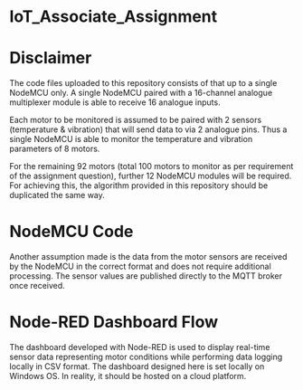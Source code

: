 # IoT_Associate_Assignment
# Disclaimer

The code files uploaded to this repository consists of that up to a single NodeMCU only. A single NodeMCU paired with a 16-channel analogue multiplexer module
is able to receive 16 analogue inputs.

Each motor to be monitored is assumed to be paired with 2 sensors (temperature & vibration) that will send data to via 2 analogue pins. Thus a single NodeMCU
is able to monitor the temperature and vibration parameters of 8 motors.

For the remaining 92 motors (total 100 motors to monitor as per requirement of the assignment question), further 12 NodeMCU modules will be required. For achieving this, the algorithm provided in this 
repository should be duplicated the same way.



# NodeMCU Code
Another assumption made is the data from the motor sensors are received by the NodeMCU in the correct format and does not require additional processing. The 
sensor values are published directly to the MQTT broker once received.

# Node-RED Dashboard Flow
The dashboard developed with Node-RED is used to display real-time sensor data representing motor conditions while performing data logging locally in CSV format.
The dashboard designed here is set locally on Windows OS. In reality, it should be hosted on a cloud platform.
